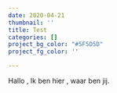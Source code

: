```yaml
---
date: 2020-04-21
thumbnail: ''
title: Test
categories: []
project_bg_color: "#5F5D5D"
project_fg_color: ''

---
```

Hallo , Ik ben hier , waar ben jij.